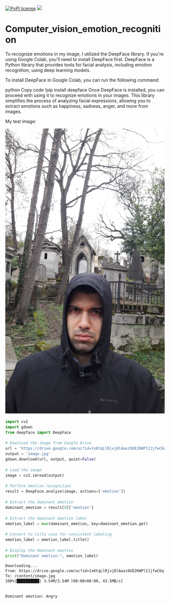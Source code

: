 [![PyPI license](https://img.shields.io/pypi/l/ansicolortags.svg)](https://pypi.python.org/pypi/ansicolortags/)
 <img src="https://img.shields.io/badge/Colab-F9AB00?style=for-the-badge&logo=googlecolab&color=525252" /> 
 
# Computer_vision_emotion_recognition
To recognize emotions in my image, I utilized the DeepFace library. If you're using Google Colab, you'll need to install DeepFace first. DeepFace is a Python library that provides tools for facial analysis, including emotion recognition, using deep learning models.

To install DeepFace in Google Colab, you can run the following command:

python
Copy code
!pip install deepface
Once DeepFace is installed, you can proceed with using it to recognize emotions in your images. This library simplifies the process of analyzing facial expressions, allowing you to extract emotions such as happiness, sadness, anger, and more from images.

My test image:
<div align="center">
<img src='https://github.com/Sarvandani/Computer_vision_emotion_recognition/blob/main/EMOTION.jpg'>
</div>

```python
import cv2
import gdown
from deepface import DeepFace

# Download the image from Google Drive
url = 'https://drive.google.com/uc?id=1xKtqLlRjvj8lAaxz9UE2KWPlIJjfwC6q'
output = 'image.jpg'
gdown.download(url, output, quiet=False)

# Load the image
image = cv2.imread(output)

# Perform emotion recognition
result = DeepFace.analyze(image, actions=['emotion'])

# Extract the dominant emotion
dominant_emotion = result[0]['emotion']

# Extract the dominant emotion label
emotion_label = max(dominant_emotion, key=dominant_emotion.get)

# Convert to title case for consistent labeling
emotion_label = emotion_label.title()

# Display the dominant emotion
print("Dominant emotion:", emotion_label)

```

    Downloading...
    From: https://drive.google.com/uc?id=1xKtqLlRjvj8lAaxz9UE2KWPlIJjfwC6q
    To: /content/image.jpg
    100%|██████████| 3.54M/3.54M [00:00<00:00, 43.5MB/s]


    Dominant emotion: Angry

